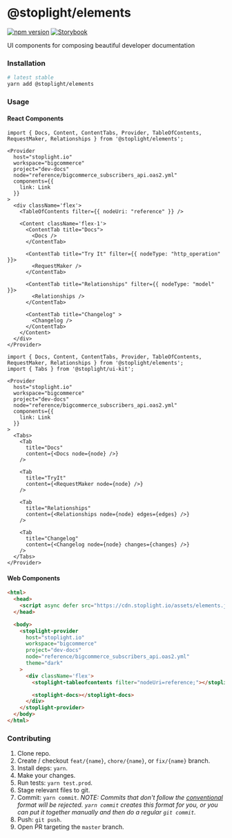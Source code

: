# @stoplight/elements

[![npm version](https://badge.fury.io/js/%40stoplight%2Felements.svg)](https://badge.fury.io/js/%40stoplight%2Felements) [![Storybook](https://cdn.jsdelivr.net/gh/storybookjs/brand@master/badge/badge-storybook.svg)](https://stoplightio.github.io/elements)

UI components for composing beautiful developer documentation

### Installation

```bash
# latest stable
yarn add @stoplight/elements
```

### Usage

#### React Components

```tsx
import { Docs, Content, ContentTabs, Provider, TableOfContents, RequestMaker, Relationships } from '@stoplight/elements';

<Provider 
  host="stoplight.io"
  workspace="bigcommerce" 
  project="dev-docs" 
  node="reference/bigcommerce_subscribers_api.oas2.yml"
  components={{
    link: Link
  }}
>
  <div className='flex'>
    <TableOfContents filter={{ nodeUri: "reference" }} />

    <Content className='flex-1'>
      <ContentTab title="Docs">
        <Docs />
      </ContentTab>

      <ContentTab title="Try It" filter={{ nodeType: "http_operation" }}>
        <RequestMaker />
      </ContentTab>

      <ContentTab title="Relationships" filter={{ nodeType: "model" }}>
        <Relationships />
      </ContentTab>

      <ContentTab title="Changelog" >
        <Changelog />
      </ContentTab>
    </Content>
  </div>
</Provider>
```

```tsx
import { Docs, Content, ContentTabs, Provider, TableOfContents, RequestMaker, Relationships } from '@stoplight/elements';
import { Tabs } from '@stoplight/ui-kit';

<Provider 
  host="stoplight.io"
  workspace="bigcommerce" 
  project="dev-docs" 
  node="reference/bigcommerce_subscribers_api.oas2.yml"
  components={{
    link: Link
  }}
>
  <Tabs>
    <Tab
      title="Docs"
      content={<Docs node={node} />}
    />

    <Tab
      title="TryIt"
      content={<RequestMaker node={node} />}
    />

    <Tab
      title="Relationships"
      content={<Relationships node={node} edges={edges} />}
    />
    
    <Tab
      title="Changelog"
      content={<Changelog node={node} changes={changes} />}
    />
  </Tabs>
</Provider>
```

#### Web Components

```html
<html>
  <head>
    <script async defer src="https://cdn.stoplight.io/assets/elements.js"></script>
  </head>

  <body>
    <stoplight-provider 
      host="stoplight.io"
      workspace="bigcommerce" 
      project="dev-docs" 
      node="reference/bigcommerce_subscribers_api.oas2.yml"
      theme="dark"
    >
      <div className='flex'>
        <stoplight-tableofcontents filter="nodeUri=reference;"></stoplight-tableofcontents>

        <stoplight-docs></stoplight-docs>
      </div>
    </stoplight-provider>
  </body>
</html>
```

### Contributing

1. Clone repo.
2. Create / checkout `feat/{name}`, `chore/{name}`, or `fix/{name}` branch.
3. Install deps: `yarn`.
4. Make your changes.
5. Run tests: `yarn test.prod`.
6. Stage relevant files to git.
7. Commit: `yarn commit`. _NOTE: Commits that don't follow the [conventional](https://github.com/marionebl/commitlint/tree/master/%40commitlint/config-conventional) format will be rejected. `yarn commit` creates this format for you, or you can put it together manually and then do a regular `git commit`._
8. Push: `git push`.
9. Open PR targeting the `master` branch.
